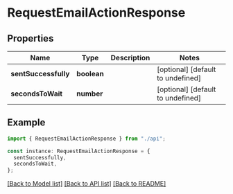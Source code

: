 # RequestEmailActionResponse

## Properties

| Name                 | Type        | Description | Notes                             |
| -------------------- | ----------- | ----------- | --------------------------------- |
| **sentSuccessfully** | **boolean** |             | [optional] [default to undefined] |
| **secondsToWait**    | **number**  |             | [optional] [default to undefined] |

## Example

```typescript
import { RequestEmailActionResponse } from "./api";

const instance: RequestEmailActionResponse = {
  sentSuccessfully,
  secondsToWait,
};
```

[[Back to Model list]](../README.md#documentation-for-models) [[Back to API list]](../README.md#documentation-for-api-endpoints) [[Back to README]](../README.md)
